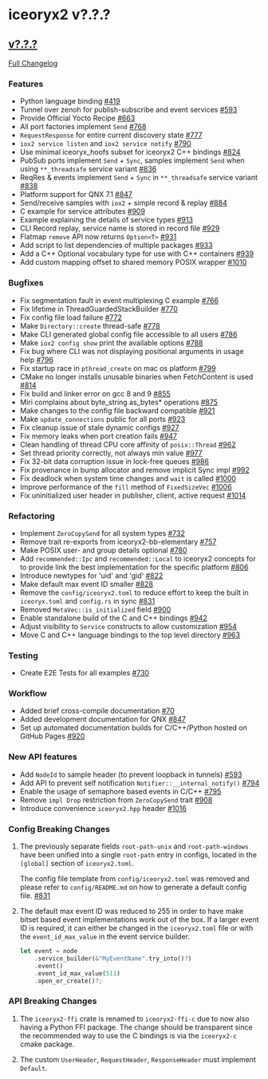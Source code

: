 # iceoryx2 v?.?.?

## [v?.?.?](https://github.com/eclipse-iceoryx/iceoryx2/tree/v?.?.?)

[Full Changelog](https://github.com/eclipse-iceoryx/iceoryx2/compare/v?.?.?...v?.?.?)

### Features

<!--
    NOTE: Add new entries sorted by issue number to minimize the possibility of
    conflicts when merging.
-->

* Python language binding
  [#419](https://github.com/eclipse-iceoryx/iceoryx2/issues/419)
* Tunnel over zenoh for publish-subscribe and event services
  [#593](https://github.com/eclipse-iceoryx/iceoryx2/issues/593)
* Provide Official Yocto Recipe
  [#663](https://github.com/eclipse-iceoryx/iceoryx2/issues/663)
* All port factories implement `Send`
  [#768](https://github.com/eclipse-iceoryx/iceoryx2/issues/768)
* `RequestResponse` for entire current discovery state
  [#777](https://github.com/eclipse-iceoryx/iceoryx2/issues/777)
* `iox2 service listen` and `iox2 service notify`
  [#790](https://github.com/eclipse-iceoryx/iceoryx2/issues/790)
* Use minimal iceoryx_hoofs subset for iceoryx2 C++ bindings
  [#824](https://github.com/eclipse-iceoryx/iceoryx2/issues/824)
* PubSub ports implement `Send` + `Sync`, samples implement `Send` when using
  `**_threadsafe` service variant
  [#836](https://github.com/eclipse-iceoryx/iceoryx2/issues/836)
* ReqRes & events implement `Send` + `Sync` in
  `**_threadsafe` service variant
  [#838](https://github.com/eclipse-iceoryx/iceoryx2/issues/838)
* Platform support for QNX 7.1
  [#847](https://github.com/eclipse-iceoryx/iceoryx2/issues/847)
* Send/receive samples with `iox2` + simple record & replay
  [#884](https://github.com/eclipse-iceoryx/iceoryx2/issues/884)
* C example for service attributes
  [#909](https://github.com/eclipse-iceoryx/iceoryx2/issues/909)
* Example explaining the details of service types
  [#913](https://github.com/eclipse-iceoryx/iceoryx2/issues/913)
* CLI Record replay, service name is stored in record file
  [#929](https://github.com/eclipse-iceoryx/iceoryx2/issues/929)
* Flatmap `remove` API now returns `Option<T>`
  [#931](https://github.com/eclipse-iceoryx/iceoryx2/issues/931)
* Add script to list dependencies of multiple packages
  [#933](https://github.com/eclipse-iceoryx/iceoryx2/issues/933)
* Add a C++ Optional vocabulary type for use with C++ containers
  [#939](https://github.com/eclipse-iceoryx/iceoryx2/issues/939)
* Add custom mapping offset to shared memory POSIX wrapper
  [#1010](https://github.com/eclipse-iceoryx/iceoryx2/issues/1010)

### Bugfixes

<!--
    NOTE: Add new entries sorted by issue number to minimize the possibility of
    conflicts when merging.
-->

* Fix segmentation fault in event multiplexing C example
    [#766](https://github.com/eclipse-iceoryx/iceoryx2/issues/766)
* Fix lifetime in ThreadGuardedStackBuilder
    [#770](https://github.com/eclipse-iceoryx/iceoryx2/issues/770)
* Fix config file load failure
    [#772](https://github.com/eclipse-iceoryx/iceoryx2/issues/772)
* Make `Directory::create` thread-safe
    [#778](https://github.com/eclipse-iceoryx/iceoryx2/issues/778)
* Make CLI generated global config file accessible to all users
    [#786](https://github.com/eclipse-iceoryx/iceoryx2/issues/786)
* Make `iox2 config show` print the available options
    [#788](https://github.com/eclipse-iceoryx/iceoryx2/issues/788)
* Fix bug where CLI was not displaying positional arguments in usage help
    [#796](https://github.com/eclipse-iceoryx/iceoryx2/issues/796)
* Fix startup race in `pthread_create` on mac os platform
    [#799](https://github.com/eclipse-iceoryx/iceoryx2/issues/799)
* CMake no longer installs unusable binaries when FetchContent is used
    [#814](https://github.com/eclipse-iceoryx/iceoryx2/issues/814)
* Fix build and linker error on gcc 8 and 9
    [#855](https://github.com/eclipse-iceoryx/iceoryx2/issues/855)
* Miri complains about byte_string as_bytes* operations
    [#875](https://github.com/eclipse-iceoryx/iceoryx2/issues/875)
* Make changes to the config file backward compatible
    [#921](https://github.com/eclipse-iceoryx/iceoryx2/issues/921)
* Make `update_connections` public for all ports
    [#923](https://github.com/eclipse-iceoryx/iceoryx2/issues/923)
* Fix cleanup issue of stale dynamic configs
    [#927](https://github.com/eclipse-iceoryx/iceoryx2/issues/927)
* Fix memory leaks when port creation fails
    [#947](https://github.com/eclipse-iceoryx/iceoryx2/issues/947)
* Clean handling of thread CPU core affinity of `posix::Thread`
    [#962](https://github.com/eclipse-iceoryx/iceoryx2/issues/962)
* Set thread priority correctly, not always min value
    [#977](https://github.com/eclipse-iceoryx/iceoryx2/issues/977)
* Fix 32-bit data corruption issue in lock-free queues
    [#986](https://github.com/eclipse-iceoryx/iceoryx2/issues/986)
* Fix provenance in bump allocator and remove implicit Sync impl
    [#992](https://github.com/eclipse-iceoryx/iceoryx2/issues/992)
* Fix deadlock when system time changes and `wait` is called
    [#1000](https://github.com/eclipse-iceoryx/iceoryx2/issues/1000)
* Improve performance of the `fill` method of `FixedSizeVec`
    [#1006](https://github.com/eclipse-iceoryx/iceoryx2/issues/1006)
* Fix uninitialized user header in publisher, client, active request
    [#1014](https://github.com/eclipse-iceoryx/iceoryx2/issues/1014)

### Refactoring

<!--
    NOTE: Add new entries sorted by issue number to minimize the possibility of
    conflicts when merging.
-->

* Implement `ZeroCopySend` for all system types
  [#732](https://github.com/eclipse-iceoryx/iceoryx2/issues/732)
* Remove trait re-exports from iceoryx2-bb-elementary
  [#757](https://github.com/eclipse-iceoryx/iceoryx2/issues/757)
* Make POSIX user- and group details optional
  [#780](https://github.com/eclipse-iceoryx/iceoryx2/issues/780)
* Add `recommended::Ipc` and `recommended::Local` to iceoryx2 concepts for
  to provide link the best implementation for the specific platform
  [#806](https://github.com/eclipse-iceoryx/iceoryx2/issues/806)
* Introduce newtypes for 'uid' and 'gid'
  [#822](https://github.com/eclipse-iceoryx/iceoryx2/issues/822)
* Make default max event ID smaller
  [#828](https://github.com/eclipse-iceoryx/iceoryx2/issues/828)
* Remove the `config/iceoryx2.toml` to reduce effort to keep the
  built in `iceoryx.toml` and `config.rs` in sync
  [#831](https://github.com/eclipse-iceoryx/iceoryx2/issues/831)
* Removed `MetaVec::is_initialized` field
  [#900](https://github.com/eclipse-iceoryx/iceoryx2/issues/900)
* Enable standalone build of the C and C++ bindings
  [#942](https://github.com/eclipse-iceoryx/iceoryx2/issues/942)
* Adjust visibility to `Service` constructs to allow customization
  [#954](https://github.com/eclipse-iceoryx/iceoryx2/issues/954)
* Move C and C++ language bindings to the top level directory
  [#963](https://github.com/eclipse-iceoryx/iceoryx2/issues/963)

### Testing

* Create E2E Tests for all examples
  [#730](https://github.com/eclipse-iceoryx/iceoryx2/issues/730)

### Workflow

<!--
    NOTE: Add new entries sorted by issue number to minimize the possibility of
    conflicts when merging.
-->

* Added brief cross-compile documentation
  [#70](https://github.com/eclipse-iceoryx/iceoryx2/issues/70)
* Added development documentation for QNX
  [#847](https://github.com/eclipse-iceoryx/iceoryx2/issues/847)
* Set up automated documentation builds for C/C++/Python hosted on GitHub Pages
  [#920](https://github.com/eclipse-iceoryx/iceoryx2/issues/920)

### New API features

<!--
    NOTE: Add new entries sorted by issue number to minimize the possibility of
    conflicts when merging.
-->

* Add `NodeId` to sample header (to prevent loopback in tunnels)
  [#593](https://github.com/eclipse-iceoryx/iceoryx2/issues/593)
* Add API to prevent self notification `Notifier::__internal_notify()`
  [#794](https://github.com/eclipse-iceoryx/iceoryx2/issues/794)
* Enable the usage of semaphore based events in C/C++
  [#795](https://github.com/eclipse-iceoryx/iceoryx2/issues/795)
* Remove `impl Drop` restriction from `ZeroCopySend` trait
  [#908](https://github.com/eclipse-iceoryx/iceoryx2/issues/908)
* Introduce convenience `iceoryx2.hpp` header
  [#1016](https://github.com/eclipse-iceoryx/iceoryx2/issues/1016)

### Config Breaking Changes

1. The previously separate fields `root-path-unix` and `root-path-windows` have
  been unified into a single `root-path` entry in configs, located in
  the `[global]` section of `iceoryx2.toml`.

    The config file template from `config/iceoryx2.toml` was removed and
    please refer to `config/README.md` on how to generate a default config file.
  [#831](https://github.com/eclipse-iceoryx/iceoryx2/issues/831)

2. The default max event ID was reduced to 255 in order to have make bitset
   based event implementations work out of the box. If a larger event ID is
   required, it can either be changed in the `iceoryx2.toml` file or with the
   `event_id_max_value` in the event service builder.

    ```rust
    let event = node
        .service_builder(&"MyEventName".try_into()?)
        .event()
        .event_id_max_value(511)
        .open_or_create()?;
    ```

### API Breaking Changes

1. The `iceoryx2-ffi` crate is renamed to `iceoryx2-ffi-c` due to now also
   having a Python FFI package. The change should be transparent since the
   recommended way to use the C bindings is via the `iceoryx2-c` cmake package.

2. The custom `UserHeader`, `RequestHeader`, `ResponseHeader` must implement
   `Default`.
